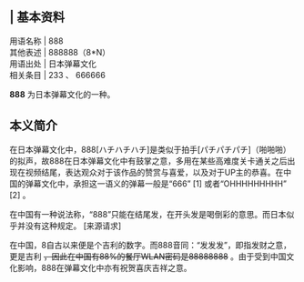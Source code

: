 |  **基本资料**  
---  
用语名称  |  888   
其他表述  |  888888（8*N）   
用语出处  |  日本弹幕文化   
相关条目  |  233  、  666666   
  
**888** 为日本弹幕文化的一种。

##  本义简介

在日本弹幕文化中，888[ハチハチハチ]是类似于拍手[パチパチパチ]（啪啪啪）的拟声，故888在日本弹幕文化中有鼓掌之意，多用在某些高难度关卡通关之后出现在视频结尾，表达观众对于该作品的赞赏与喜爱，以及对于UP主的恭喜。在中国的弹幕文化中，承担这一语义的弹幕一般是“666”
[1]  或者“OHHHHHHHHH”  [2]  。

在中国有一种说法称，“888”只能在结尾发，在开头发是喝倒彩的意思。而日本似乎并没有这种规定。  [来源请求]

在中国，8自古以来便是个吉利的数字。而888音同：“发发发”，即指发财之意，更是吉利 ~~，因此在中国有88%的餐厅WLAN密码是88888888~~
。由于受到中国文化影响，888在弹幕文化中亦有祝贺喜庆吉祥之意。